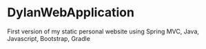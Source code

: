 # DylanWebApplication
First version of my static personal website using Spring MVC, Java, Javascript, Bootstrap, Gradle
